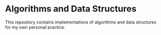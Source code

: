 # Algorithms and Data Structures

This repository contains implementations of algorithms and data structures for
my own personal practice.
